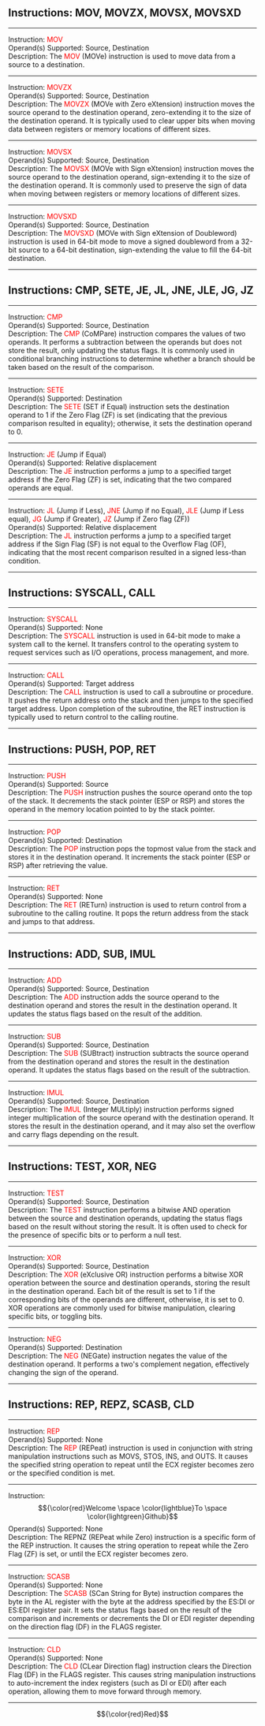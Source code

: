 ## Instructions: MOV, MOVZX, MOVSX, MOVSXD

---
Instruction: <font color="red">MOV</font>  
Operand(s) Supported: Source, Destination  
Description: The <font color="red">MOV</font> (MOVe) instruction is used to move data from a source to a destination.

---

Instruction: <font color="red">MOVZX</font>  
Operand(s) Supported: Source, Destination  
Description: The <font color="red">MOVZX</font> (MOVe with Zero eXtension) instruction moves the source operand to the destination operand, zero-extending it to the size of the destination operand. It is typically used to clear upper bits when moving data between registers or memory locations of different sizes.

---

Instruction: <font color="red">MOVSX</font>  
Operand(s) Supported: Source, Destination  
Description: The <font color="red">MOVSX</font> (MOVe with Sign eXtension) instruction moves the source operand to the destination operand, sign-extending it to the size of the destination operand. It is commonly used to preserve the sign of data when moving between registers or memory locations of different sizes.

---

Instruction: <font color="red">MOVSXD</font>  
Operand(s) Supported: Source, Destination  
Description: The <font color="red">MOVSXD</font> (MOVe with Sign eXtension of Doubleword) instruction is used in 64-bit mode to move a signed doubleword from a 32-bit source to a 64-bit destination, sign-extending the value to fill the 64-bit destination.

---

## Instructions: CMP, SETE, JE, JL, JNE, JLE, JG, JZ

---

Instruction: <font color="red">CMP</font>  
Operand(s) Supported: Source, Destination  
Description: The <font color="red">CMP</font> (CoMPare) instruction compares the values of two operands. It performs a subtraction between the operands but does not store the result, only updating the status flags. It is commonly used in conditional branching instructions to determine whether a branch should be taken based on the result of the comparison.

---

Instruction: <font color="red">SETE</font>  
Operand(s) Supported: Destination  
Description: The <font color="red">SETE</font> (SET if Equal) instruction sets the destination operand to 1 if the Zero Flag (ZF) is set (indicating that the previous comparison resulted in equality); otherwise, it sets the destination operand to 0.

---

Instruction: <font color="red">JE</font> (Jump if Equal)  
Operand(s) Supported: Relative displacement  
Description: The <font color="red">JE</font> instruction performs a jump to a specified target address if the Zero Flag (ZF) is set, indicating that the two compared operands are equal.

---

Instruction: <font color="red">JL</font> (Jump if Less), <font color="red">JNE</font> (Jump if no Equal), <font color="red">JLE</font> (Jump if Less equal), <font color="red">JG</font> (Jump if Greater), <font color="red">JZ</font> (Jump if Zero flag (ZF))  
Operand(s) Supported: Relative displacement  
Description: The <font color="red">JL</font> instruction performs a jump to a specified target address if the Sign Flag (SF) is not equal to the Overflow Flag (OF), indicating that the most recent comparison resulted in a signed less-than condition.

---

## Instructions: SYSCALL, CALL

---

Instruction: <font color="red">SYSCALL</font>  
Operand(s) Supported: None  
Description: The <font color="red">SYSCALL</font> instruction is used in 64-bit mode to make a system call to the kernel. It transfers control to the operating system to request services such as I/O operations, process management, and more.

---

Instruction: <font color="red">CALL</font>  
Operand(s) Supported: Target address  
Description: The <font color="red">CALL</font> instruction is used to call a subroutine or procedure. It pushes the return address onto the stack and then jumps to the specified target address. Upon completion of the subroutine, the RET instruction is typically used to return control to the calling routine.

---

## Instructions: PUSH, POP, RET

---

Instruction: <font color="red">PUSH</font>  
Operand(s) Supported: Source  
Description: The <font color="red">PUSH</font> instruction pushes the source operand onto the top of the stack. It decrements the stack pointer (ESP or RSP) and stores the operand in the memory location pointed to by the stack pointer.

---

Instruction: <font color="red">POP</font>  
Operand(s) Supported: Destination  
Description: The <font color="red">POP</font> instruction pops the topmost value from the stack and stores it in the destination operand. It increments the stack pointer (ESP or RSP) after retrieving the value.

---

Instruction: <font color="red">RET</font>  
Operand(s) Supported: None  
Description: The <font color="red">RET</font> (RETurn) instruction is used to return control from a subroutine to the calling routine. It pops the return address from the stack and jumps to that address.

---

## Instructions: ADD, SUB, IMUL

---

Instruction: <font color="red">ADD</font>  
Operand(s) Supported: Source, Destination  
Description: The <font color="red">ADD</font> instruction adds the source operand to the destination operand and stores the result in the destination operand. It updates the status flags based on the result of the addition.

---

Instruction: <font color="red">SUB</font>  
Operand(s) Supported: Source, Destination  
Description: The <font color="red">SUB</font> (SUBtract) instruction subtracts the source operand from the destination operand and stores the result in the destination operand. It updates the status flags based on the result of the subtraction.

---

Instruction: <font color="red">IMUL</font>  
Operand(s) Supported: Source, Destination  
Description: The <font color="red">IMUL</font> (Integer MULtiply) instruction performs signed integer multiplication of the source operand with the destination operand. It stores the result in the destination operand, and it may also set the overflow and carry flags depending on the result.

---

## Instructions: TEST, XOR, NEG

---

Instruction: <font color="red">TEST</font>  
Operand(s) Supported: Source, Destination  
Description: The <font color="red">TEST</font> instruction performs a bitwise AND operation between the source and destination operands, updating the status flags based on the result without storing the result. It is often used to check for the presence of specific bits or to perform a null test.

---

Instruction: <font color="red">XOR</font>  
Operand(s) Supported: Source, Destination  
Description: The <font color="red">XOR</font> (eXclusive OR) instruction performs a bitwise XOR operation between the source and destination operands, storing the result in the destination operand. Each bit of the result is set to 1 if the corresponding bits of the operands are different, otherwise, it is set to 0. XOR operations are commonly used for bitwise manipulation, clearing specific bits, or toggling bits.

---

Instruction: <font color="red">NEG</font>  
Operand(s) Supported: Destination  
Description: The <font color="red">NEG</font> (NEGate) instruction negates the value of the destination operand. It performs a two's complement negation, effectively changing the sign of the operand.

---

## Instructions: REP, REPZ, SCASB, CLD

---

Instruction: <font color="red">REP</font>  
Operand(s) Supported: None  
Description: The <font color="red">REP</font> (REPeat) instruction is used in conjunction with string manipulation instructions such as MOVS, STOS, INS, and OUTS. It causes the specified string operation to repeat until the ECX register becomes zero or the specified condition is met.

---

Instruction: $${\color{red}Welcome \space \color{lightblue}To \space \color{lightgreen}Github}$$
Operand(s) Supported: None  
Description: The REPNZ (REPeat while Zero) instruction is a specific form of the REP instruction. It causes the string operation to repeat while the Zero Flag (ZF) is set, or until the ECX register becomes zero.

---

Instruction: <font color="red">SCASB</font>  
Operand(s) Supported: None  
Description: The <font color="red">SCASB</font> (SCan String for Byte) instruction compares the byte in the AL register with the byte at the address specified by the ES:DI or ES:EDI register pair. It sets the status flags based on the result of the comparison and increments or decrements the DI or EDI register depending on the direction flag (DF) in the FLAGS register.

---

Instruction: <font color="red">CLD</font>  
Operand(s) Supported: None  
Description: The <font color="red">CLD</font> (CLear Direction flag) instruction clears the Direction Flag (DF) in the FLAGS register. This causes string manipulation instructions to auto-increment the index registers (such as DI or EDI) after each operation, allowing them to move forward through memory.

---
$${\color{red}Red}$$